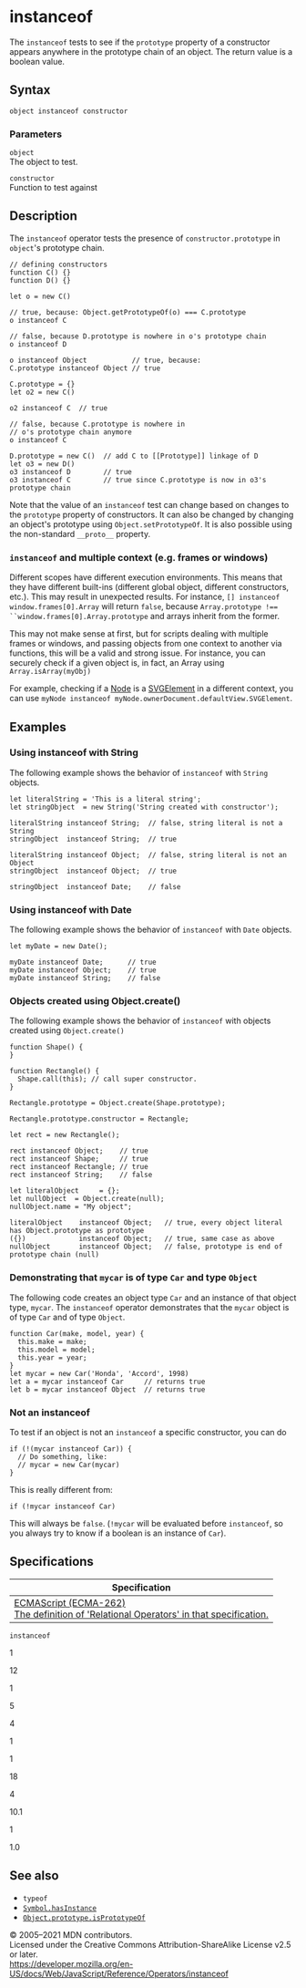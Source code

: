 instanceof
==========

The `instanceof` tests to see if the `prototype` property of a constructor appears anywhere in the prototype chain of an object. The return value is a boolean value.

Syntax
------

    object instanceof constructor

### Parameters

`object`  
The object to test.

`constructor`  
Function to test against

Description
-----------

The `instanceof` operator tests the presence of `constructor.prototype` in `object`'s prototype chain.

    // defining constructors
    function C() {}
    function D() {}

    let o = new C()

    // true, because: Object.getPrototypeOf(o) === C.prototype
    o instanceof C

    // false, because D.prototype is nowhere in o's prototype chain
    o instanceof D

    o instanceof Object           // true, because:
    C.prototype instanceof Object // true

    C.prototype = {}
    let o2 = new C()

    o2 instanceof C  // true

    // false, because C.prototype is nowhere in
    // o's prototype chain anymore
    o instanceof C

    D.prototype = new C()  // add C to [[Prototype]] linkage of D
    let o3 = new D()
    o3 instanceof D        // true
    o3 instanceof C        // true since C.prototype is now in o3's prototype chain

Note that the value of an `instanceof` test can change based on changes to the `prototype` property of constructors. It can also be changed by changing an object's prototype using `Object.setPrototypeOf`. It is also possible using the non-standard `__proto__` property.

### `instanceof` and multiple context (e.g. frames or windows)

Different scopes have different execution environments. This means that they have different built-ins (different global object, different constructors, etc.). This may result in unexpected results. For instance, `[] instanceof window.frames[0].Array` will return `false`, because `Array.prototype !== ``window.frames[0].Array.prototype` and arrays inherit from the former.

This may not make sense at first, but for scripts dealing with multiple frames or windows, and passing objects from one context to another via functions, this will be a valid and strong issue. For instance, you can securely check if a given object is, in fact, an Array using `Array.isArray(myObj)`

For example, checking if a [Node](https://developer.mozilla.org/en-US/docs/Web/API/Node) is a [SVGElement](https://developer.mozilla.org/en-US/docs/Web/API/SVGElement) in a different context, you can use `myNode instanceof myNode.ownerDocument.defaultView.SVGElement`.

Examples
--------

### Using instanceof with String

The following example shows the behavior of `instanceof` with `String` objects.

    let literalString = 'This is a literal string';
    let stringObject  = new String('String created with constructor');

    literalString instanceof String;  // false, string literal is not a String
    stringObject  instanceof String;  // true

    literalString instanceof Object;  // false, string literal is not an Object
    stringObject  instanceof Object;  // true

    stringObject  instanceof Date;    // false

### Using instanceof with Date

The following example shows the behavior of `instanceof` with `Date` objects.

    let myDate = new Date();

    myDate instanceof Date;      // true
    myDate instanceof Object;    // true
    myDate instanceof String;    // false

### Objects created using Object.create()

The following example shows the behavior of `instanceof` with objects created using `Object.create()`

    function Shape() {
    }

    function Rectangle() {
      Shape.call(this); // call super constructor.
    }

    Rectangle.prototype = Object.create(Shape.prototype);

    Rectangle.prototype.constructor = Rectangle;

    let rect = new Rectangle();

    rect instanceof Object;    // true
    rect instanceof Shape;     // true
    rect instanceof Rectangle; // true
    rect instanceof String;    // false

    let literalObject     = {};
    let nullObject  = Object.create(null);
    nullObject.name = "My object";

    literalObject    instanceof Object;   // true, every object literal has Object.prototype as prototype
    ({})             instanceof Object;   // true, same case as above
    nullObject       instanceof Object;   // false, prototype is end of prototype chain (null)

### Demonstrating that `mycar` is of type `Car` and type `Object`

The following code creates an object type `Car` and an instance of that object type, `mycar`. The `instanceof` operator demonstrates that the `mycar` object is of type `Car` and of type `Object`.

    function Car(make, model, year) {
      this.make = make;
      this.model = model;
      this.year = year;
    }
    let mycar = new Car('Honda', 'Accord', 1998)
    let a = mycar instanceof Car     // returns true
    let b = mycar instanceof Object  // returns true

### Not an instanceof

To test if an object is not an `instanceof` a specific constructor, you can do

    if (!(mycar instanceof Car)) {
      // Do something, like:
      // mycar = new Car(mycar)
    }

This is really different from:

    if (!mycar instanceof Car)

This will always be `false`. (`!mycar` will be evaluated before `instanceof`, so you always try to know if a boolean is an instance of `Car`).

Specifications
--------------

<table><thead><tr class="header"><th>Specification</th></tr></thead><tbody><tr class="odd"><td><a href="https://tc39.es/ecma262/#sec-relational-operators">ECMAScript (ECMA-262)<br />
<span class="small">The definition of 'Relational Operators' in that specification.</span></a></td></tr></tbody></table>

`instanceof`

1

12

1

5

4

1

1

18

4

10.1

1

1.0

See also
--------

-   `typeof`
-   [`Symbol.hasInstance`](../global_objects/symbol/hasinstance)
-   [`Object.prototype.isPrototypeOf`](../global_objects/object/isprototypeof)

© 2005–2021 MDN contributors.  
Licensed under the Creative Commons Attribution-ShareAlike License v2.5 or later.  
<a href="https://developer.mozilla.org/en-US/docs/Web/JavaScript/Reference/Operators/instanceof" class="_attribution-link">https://developer.mozilla.org/en-US/docs/Web/JavaScript/Reference/Operators/instanceof</a>
